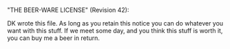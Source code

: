 "THE BEER-WARE LICENSE" (Revision 42):

DK wrote this file. As long as you retain this notice you can do whatever you 
want with this stuff. If we meet some day, and you think this stuff is worth it, 
you can buy me a beer in return.
